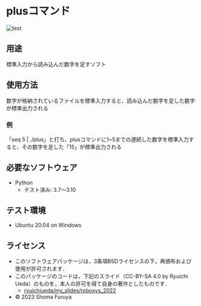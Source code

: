 # plusコマンド
![test](https://github.com/shoma-furuya/robosys2023/actions/workflows/test.yml/badge.svg)

## 用途
標準入力から読み込んだ数字を足すソフト

## 使用方法
数字が格納されているファイルを標準入力すると、読み込んだ数字を足した数字が標準出力される


### 例
「seq 5 | ./plus」と打ち、plusコマンドに1~5までの連続した数字を標準入力すると、その数字を足した「15」が標準出力される


## 必要なソフトウェア
* Python
  * テスト済み: 3.7〜3.10

## テスト環境
* Ubuntu 20.04 on Windows


## ライセンス
* このソフトウェアパッケージは，3条項BSDライセンスの下，再頒布および使用が許可されます．
* このパッケージのコードは，下記のスライド（CC-BY-SA 4.0 by Ryuichi Ueda）のものを，本人の許可を得て自身の著作としたものです．
    * [ryuichiueda/my_slides/robosys_2022](https://github.com/ryuichiueda/my_slides/tree/master/robosys_2022)
* © 2023 Shoma Furuya
